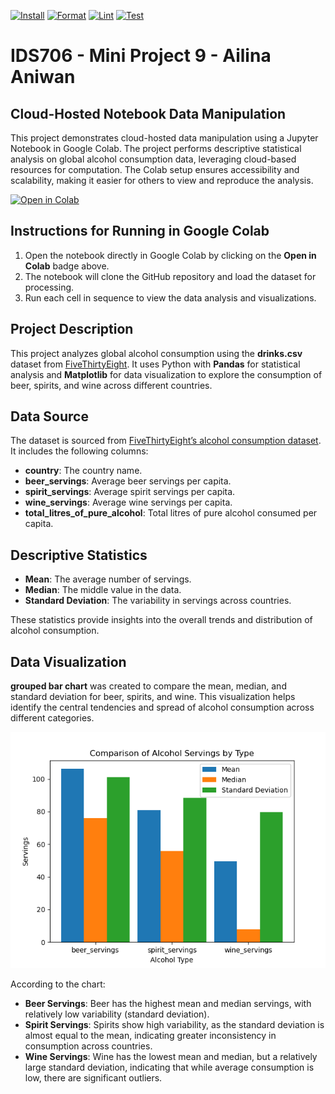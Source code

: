 [![Install](https://github.com/ailina-aniwan/Ailina_Aniwan_Mini_Project_9/actions/workflows/install.yml/badge.svg)](https://github.com/ailina-aniwan/Ailina_Aniwan_Mini_Project_9/actions/workflows/install.yml)
[![Format](https://github.com/ailina-aniwan/Ailina_Aniwan_Mini_Project_9/actions/workflows/format.yml/badge.svg)](https://github.com/ailina-aniwan/Ailina_Aniwan_Mini_Project_9/actions/workflows/format.yml)
[![Lint](https://github.com/ailina-aniwan/Ailina_Aniwan_Mini_Project_9/actions/workflows/lint.yml/badge.svg)](https://github.com/ailina-aniwan/Ailina_Aniwan_Mini_Project_9/actions/workflows/lint.yml)
[![Test](https://github.com/ailina-aniwan/Ailina_Aniwan_Mini_Project_9/actions/workflows/test.yml/badge.svg)](https://github.com/ailina-aniwan/Ailina_Aniwan_Mini_Project_9/actions/workflows/test.yml)
# IDS706 - Mini Project 9 - Ailina Aniwan

## Cloud-Hosted Notebook Data Manipulation

This project demonstrates cloud-hosted data manipulation using a Jupyter Notebook in Google Colab. The project performs descriptive statistical analysis on global alcohol consumption data, leveraging cloud-based resources for computation. The Colab setup ensures accessibility and scalability, making it easier for others to view and reproduce the analysis.

[![Open in Colab](https://colab.research.google.com/assets/colab-badge.svg)](https://colab.research.google.com/github/ailina-aniwan/Ailina_Aniwan_Mini_Project_9/blob/main/main.ipynb)

## Instructions for Running in Google Colab

1. Open the notebook directly in Google Colab by clicking on the **Open in Colab** badge above.
2. The notebook will clone the GitHub repository and load the dataset for processing.
3. Run each cell in sequence to view the data analysis and visualizations.


## Project Description

This project analyzes global alcohol consumption using the **drinks.csv** dataset from [FiveThirtyEight](https://github.com/fivethirtyeight/data). It uses Python with **Pandas** for statistical analysis and **Matplotlib** for data visualization to explore the consumption of beer, spirits, and wine across different countries.

## Data Source

The dataset is sourced from [FiveThirtyEight’s alcohol consumption dataset](https://raw.githubusercontent.com/fivethirtyeight/data/master/alcohol-consumption/drinks.csv). It includes the following columns:
- **country**: The country name.
- **beer_servings**: Average beer servings per capita.
- **spirit_servings**: Average spirit servings per capita.
- **wine_servings**: Average wine servings per capita.
- **total_litres_of_pure_alcohol**: Total litres of pure alcohol consumed per capita.

## Descriptive Statistics

- **Mean**: The average number of servings.
- **Median**: The middle value in the data.
- **Standard Deviation**: The variability in servings across countries.

These statistics provide insights into the overall trends and distribution of alcohol consumption.

## Data Visualization

**grouped bar chart** was created to compare the mean, median, and standard deviation for beer, spirits, and wine. This visualization helps identify the central tendencies and spread of alcohol consumption across different categories.

![Data Visualiztion](figure.png)

According to the chart:
- **Beer Servings**: Beer has the highest mean and median servings, with relatively low variability (standard deviation).
- **Spirit Servings**: Spirits show high variability, as the standard deviation is almost equal to the mean, indicating greater inconsistency in consumption across countries.
- **Wine Servings**: Wine has the lowest mean and median, but a relatively large standard deviation, indicating that while average consumption is low, there are significant outliers.

